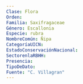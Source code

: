 ```yaml
---
Clase: Flora
Orden: 
Familia: Saxifragaceae
Género: Escallonia
Especie: rubra
NombreComún: Ñipa
CategoríaUICN: 
EstadoConservaciónNacional: 
SectorenlaRBHH: 
Presencia: 
TipoDeDato: 
Fuente: "C. Villagran"
---
```

